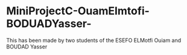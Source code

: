 # MiniProjectC-OuamElmtofi-BODUADYasser-
This has been made by two students of the ESEFO ELMotfi Ouiam and BOUDAD Yasser
